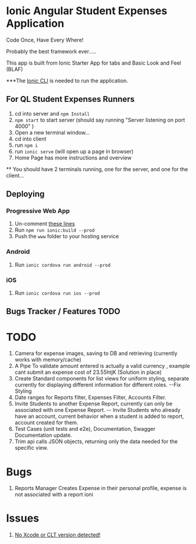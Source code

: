 # Ionic Angular Student Expenses Application

Code Once, Have Every Where!

Probably the best framework ever.....

This app is built from Ionic Starter App for tabs and Basic Look and Feel (BLAF)

***The <a href="https://ionicframework.com/docs/cli">Ionic CLI</a> is needed to run the application.

## For QL Student Expenses Runners
1. cd into server and `npm Install`
2. `npm start` to start server (should say running "Server listening on port 4000" )
3. Open a new terminal window...
4. cd into client
5. run `npm i`
6. run `ionic serve` (will open up a page in browser)
7. Home Page has more instructions and overview

** You should have 2 terminals running, one for the server, and one for the client...


## Deploying

### Progressive Web App

1. Un-comment [these lines](https://github.com/ionic-team/ionic2-app-base/blob/master/src/index.html#L21)
2. Run `npm run ionic:build --prod`
3. Push the `www` folder to your hosting service

### Android

1. Run `ionic cordova run android --prod`

### iOS

1. Run `ionic cordova run ios --prod`

## Bugs Tracker / Features TODO

# TODO

1. Camera for expense images, saving to DB and retrieving (currently works with memory/cache)
2. A Pipe To validate amount entered is actually a valid currency , example cant submit an expense cost of 23.55htjK (Solution in place)
3. Create Standard components for list views for uniform styling, separate currently for displaying different information for different roles.
   --Fix Styling 
4. Date ranges for Reports filter, Expenses Filter, Accounts Filter.
5. Invite Students to another Expense Report, currently can only be associated with one Expense Report.
   -- Invite Students who already have an account, current behavior when a student is added to report, account created for them. 
6. Test Cases (unit tests and e2e), Documentation, Swagger Documentation update.
7. Trim api calls JSON objects, returning only the data needed for the specific view.   


# Bugs

1.  Reports Manager Creates Expense in their personal profile, expense is not associated with a report ioni

# Issues
1. <a href="https://medium.com/flawless-app-stories/gyp-no-xcode-or-clt-version-detected-macos-catalina-anansewaa-38b536389e8d">No Xcode or CLT version detected!</a>




